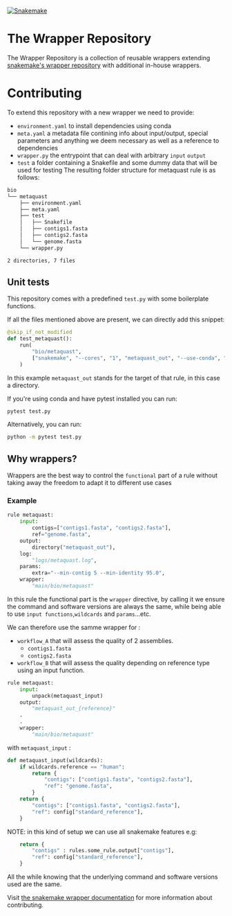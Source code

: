 [![Snakemake](https://img.shields.io/badge/snakemake-≥7.14.0-brightgreen.svg)](https://snakemake.github.io)

# The Wrapper Repository

The Wrapper Repository is a collection of reusable wrappers extending [snakemake's wrapper repository](https://github.com/snakemake/snakemake-wrappers) with additional in-house wrappers.

# Contributing

To extend this repository with a new wrapper we need to provide:

* `environment.yaml` to install dependencies using conda
* `meta.yaml` a metadata file contining info about input/output, special parameters and anything we deem necessary as well as a reference to dependencies
* `wrapper.py` the entrypoint that can deal with arbitrary `input` `output`
* `test` a folder containing a Snakefile and some dummy data that will be used for testing
The resulting folder structure for metaquast rule is as follows:

```bash
bio
└── metaquast
    ├── environment.yaml
    ├── meta.yaml
    ├── test
    │   ├── Snakefile
    │   ├── contigs1.fasta
    │   ├── contigs2.fasta
    │   └── genome.fasta
    └── wrapper.py

2 directories, 7 files
```

## Unit tests

This repository comes with a predefined `test.py` with some boilerplate functions.

If all the files mentioned above are present, we can directly add this snippet:

```python
@skip_if_not_modified
def test_metaquast():
    run(
        "bio/metaquast",
        ["snakemake", "--cores", "1", "metaquast_out", "--use-conda", "-F"]
    )
```

In this example `metaquast_out` stands for the target of that rule, in this case a directory.

If you're using conda and have pytest installed you can run:

```bash
pytest test.py
```

Alternatively, you can run:

```bash
python -m pytest test.py
```

## Why wrappers?

Wrappers are the best way to control the `functional` part of a rule without taking away the freedom to adapt it to different use cases

### Example

```python
rule metaquast:
    input:
        contigs=["contigs1.fasta", "contigs2.fasta"],
        ref="genome.fasta",
    output:
        directory("metaquast_out"),
    log:
        "logs/metaquast.log",
    params:
        extra="--min-contig 5 --min-identity 95.0",
    wrapper:
        "main/bio/metaquast"
```

In this rule the functional part is the `wrapper` directive, by calling it we ensure the command and software versions are always the same, while being able to use `input functions`,`wildcards` and `params`...etc.

We can therefore use the samme wrapper for :

* `workflow_A` that will assess the quality of 2 assemblies.
  * `contigs1.fasta`
  * `contigs2.fasta`
* `workflow_B` that will assess the quality depending on reference type using an input function.

```python
rule metaquast:
    input:
        unpack(metaquast_input)
    output:
        "metaquast_out_{reference}"
    .
    .
    wrapper:
        "main/bio/metaquast"
```

with `metaquast_input` :

```python
def metaquast_input(wildcards):
    if wildcards.reference == "human":
        return {
            "contigs": ["contigs1.fasta", "contigs2.fasta"],
            "ref": "genome.fasta",
        }
    return {
        "contigs": ["contigs1.fasta", "contigs2.fasta"],
        "ref": config["standard_reference"],
    }

```

NOTE: in this kind of setup we can use all snakemake features e.g:

```python
    return {
        "contigs" : rules.some_rule.output["contigs"],
        "ref": config["standard_reference"],
    }
```

All the while knowing that the underlying command and software versions used are the same.

Visit [the snakemake wrapper documentation](https://snakemake-wrappers.readthedocs.io/en/stable/contributing.html) for more information about contributing.
